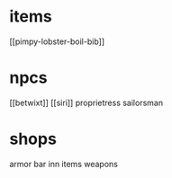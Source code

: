 # items
[[pimpy-lobster-boil-bib]]

# npcs
[[betwixt]]
[[siri]]
proprietress
sailorsman

# shops
armor
bar
inn
items
weapons
